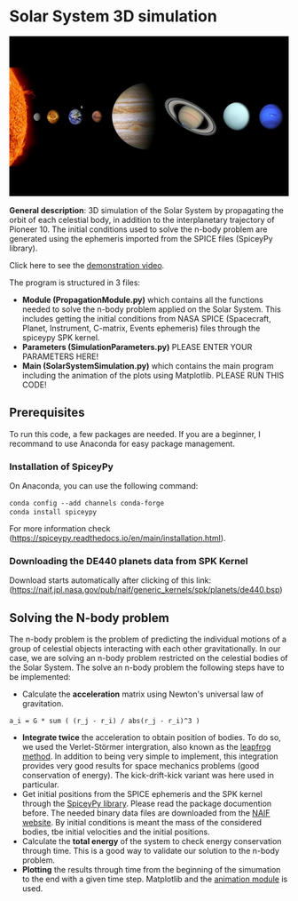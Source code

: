 # Solar System 3D simulation

![This is an image](solarsys_im.jpg)

**General description**: 3D simulation of the Solar System by propagating the orbit of each celestial body, in addition to the interplanetary trajectory of Pioneer 10. The initial  conditions used to solve the n-body problem are generated using the ephemeris imported from the SPICE files (SpiceyPy library). 

Click here to see the [demonstration video](https://www.youtube.com/watch?v=g7ucAwWma2Y).

The program is structured in 3 files:
- **Module (PropagationModule.py)** which contains all the functions needed to solve the n-body problem applied on the Solar System. This includes getting the initial conditions from NASA SPICE (Spacecraft, Planet, Instrument, C-matrix, Events ephemeris) files through the spiceypy SPK kernel. 
- **Parameters (SimulationParameters.py)** PLEASE ENTER YOUR PARAMETERS HERE!
- **Main (SolarSystemSimulation.py)** which contains the main program including the animation of the plots using Matplotlib. PLEASE RUN THIS CODE!

## Prerequisites 
To run this code, a few packages are needed. If you are a beginner, I recommand to use Anaconda for easy package management.
### Installation of SpiceyPy
On Anaconda, you can use the following command: 
```
conda config --add channels conda-forge
conda install spiceypy
```
For more information check (https://spiceypy.readthedocs.io/en/main/installation.html).
### Downloading the DE440 planets data from SPK Kernel
Download starts automatically after clicking of this link: (https://naif.jpl.nasa.gov/pub/naif/generic_kernels/spk/planets/de440.bsp)


## Solving the N-body problem

The n-body problem is the problem of predicting the individual motions of a group of celestial objects interacting with each other gravitationally. In our case, we are solving an n-body problem restricted on the celestial bodies of the Solar System. 
The solve an n-body problem the following steps have to be implemented:
- Calculate the **acceleration** matrix using Newton's universal law of gravitation.
```
a_i = G * sum ( (r_j - r_i) / abs(r_j - r_i)^3 )
```
- **Integrate twice** the acceleration to obtain position of bodies. To do so, we used the Verlet-Störmer intergration, also known as the [leapfrog method](https://en.wikipedia.org/wiki/Leapfrog_integration). In addition to being very simple to implement, this integration provides very good results for space mechanics problems (good conservation of energy). The kick-drift-kick variant was here used in particular.
- Get initial positions from the SPICE ephemeris and the SPK kernel through the [SpiceyPy library](https://spiceypy.readthedocs.io/en/v2.3.1/documentation.html). Please read the package documention before. The needed binary data files are downloaded from the [NAIF website](https://naif.jpl.nasa.gov/naif/aboutspice.html). By initial conditions is meant the mass of the considered bodies, tbe initial velocities and the initial positions. 
- Calculate the **total energy** of the system to check energy conservation through time. This is a good way to validate our solution to the n-body problem.
- **Plotting** the results through time from the beginning of the simumation to the end with a given time step. Matplotlib and the [animation module](https://matplotlib.org/stable/api/animation_api.html) is used. 


